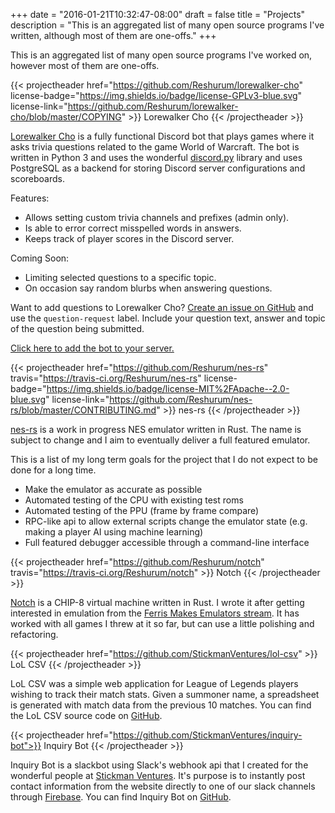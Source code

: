 +++
date = "2016-01-21T10:32:47-08:00"
draft = false
title = "Projects"
description = "This is an aggregated list of many open source programs I've written, although most of them are one-offs."
+++

This is an aggregated list of many open source programs I've worked on, however most of them are one-offs.

{{< projectheader href="https://github.com/Reshurum/lorewalker-cho" license-badge="https://img.shields.io/badge/license-GPLv3-blue.svg" license-link="https://github.com/Reshurum/lorewalker-cho/blob/master/COPYING" >}}
    Lorewalker Cho
{{< /projectheader >}}

[Lorewalker Cho](https://github.com/Reshurum/lorewalker-cho) is a fully functional Discord bot that plays games where it asks trivia questions related to the game World of Warcraft. The bot is written in Python 3 and uses the wonderful [discord.py](https://discordpy.readthedocs.io/en/latest/) library and uses PostgreSQL as a backend for storing Discord server configurations and scoreboards.

Features:

* Allows setting custom trivia channels and prefixes (admin only).
* Is able to error correct misspelled words in answers.
* Keeps track of player scores in the Discord server.

Coming Soon:

* Limiting selected questions to a specific topic.
* On occasion say random blurbs when answering questions.

Want to add questions to Lorewalker Cho? [Create an issue on GitHub](https://github.com/Reshurum/lorewalker-cho/issues/new) and use the `question-request` label. Include your question text, answer and topic of the question being submitted.

[Click here to add the bot to your server.](https://discordapp.com/api/oauth2/authorize?client_id=378721268515602443&permissions=3136&scope=bot)

{{< projectheader href="https://github.com/Reshurum/nes-rs" travis="https://travis-ci.org/Reshurum/nes-rs" license-badge="https://img.shields.io/badge/license-MIT%2FApache--2.0-blue.svg" license-link="https://github.com/Reshurum/nes-rs/blob/master/CONTRIBUTING.md" >}}
    nes-rs
{{< /projectheader >}}

[nes-rs](https://github.com/Reshurum/nes-rs) is a work in progress NES emulator written in Rust. The name is subject to change and I aim to eventually deliver a full featured emulator.

This is a list of my long term goals for the project that I do not expect to be done for a long time.

* Make the emulator as accurate as possible
* Automated testing of the CPU with existing test roms
* Automated testing of the PPU (frame by frame compare)
* RPC-like api to allow external scripts change the emulator state (e.g. making a player AI using machine learning)
* Full featured debugger accessible through a command-line interface

{{< projectheader href="https://github.com/Reshurum/notch" travis="https://travis-ci.org/Reshurum/notch" >}}
    Notch
{{< /projectheader >}}

[Notch](https://github.com/Reshurum/notch) is a CHIP-8 virtual machine written in Rust. I wrote it after getting interested in emulation from the [Ferris Makes Emulators stream](https://www.twitch.tv/ferrisstreamsstuff).  It has worked with all games I threw at it so far, but can use a little polishing and refactoring.

{{< projectheader href="https://github.com/StickmanVentures/lol-csv" >}}
    LoL CSV
{{< /projectheader >}}

LoL CSV was a simple web application for League of Legends players wishing to track their match stats. Given a summoner name, a spreadsheet is generated with match data from the previous 10 matches. You can find the LoL CSV source code on [GitHub](https://github.com/StickmanVentures/lol-csv).

{{< projectheader href="https://github.com/StickmanVentures/inquiry-bot">}}
    Inquiry Bot
{{< /projectheader >}}

Inquiry Bot is a slackbot using Slack's webhook api that I created for the wonderful people at [Stickman Ventures](https://www.stickmanventures.com/). It's purpose is to instantly post contact information from the website directly to one of our slack channels through [Firebase](https://www.firebase.com/). You can find Inquiry Bot on [GitHub](https://github.com/StickmanVentures/inquiry-bot).

